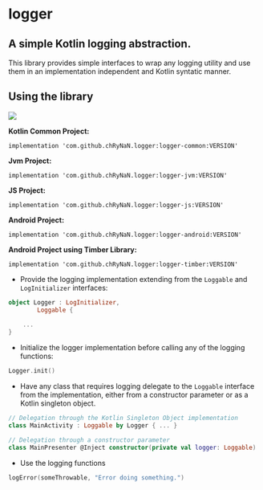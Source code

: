 # logger
## A simple Kotlin logging abstraction.

This library provides simple interfaces to wrap any logging utility and use them in an implementation independent and Kotlin syntatic manner.

## Using the library

[![](https://jitpack.io/v/chRyNaN/logger.svg)](https://jitpack.io/#chRyNaN/logger)

**Kotlin Common Project:**
```
implementation 'com.github.chRyNaN.logger:logger-common:VERSION'
```
**Jvm Project:**
```
implementation 'com.github.chRyNaN.logger:logger-jvm:VERSION'
```
**JS Project:**
```
implementation 'com.github.chRyNaN.logger:logger-js:VERSION'
```
**Android Project:**
```
implementation 'com.github.chRyNaN.logger:logger-android:VERSION'
```
**Android Project using Timber Library:**
```
implementation 'com.github.chRyNaN.logger:logger-timber:VERSION'
```

* Provide the logging implementation extending from the `Loggable` and `LogInitializer` interfaces:
```kotlin
object Logger : LogInitializer,
        Loggable {
    
    ...
}
```

* Initialize the logger implementation before calling any of the logging functions:
```kotlin
Logger.init()
```

* Have any class that requires logging delegate to the `Loggable` interface from the implementation, either from a constructor parameter or as a Kotlin singleton object.
```kotlin
// Delegation through the Kotlin Singleton Object implementation
class MainActivity : Loggable by Logger { ... }
```
```kotlin
// Delegation through a constructor parameter
class MainPresenter @Inject constructor(private val logger: Loggable) : Loggable by logger { ... }
```

* Use the logging functions
```kotlin
logError(someThrowable, "Error doing something.")
```
